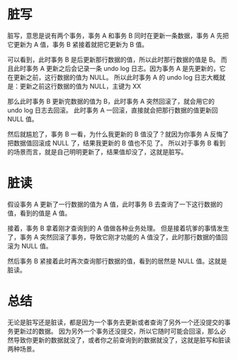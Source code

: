 # 脏写
脏写，意思是说有两个事务，事务 A 和事务 B 同时在更新一条数据，事务 A 先把它更新为 A 值，事务 B 紧接着就把它更新为 B 值。

可以看到，此时事务 B 是后更新那行数据的值，所以此时那行数据的值是 B。
而且此时事务 A 更新之后会记录一条 undo log 日志。因为事务 A 是先更新的，它在更新之前，这行数据的值为 NULL。
所以此时事务 A 的 undo log 日志大概就是：更新之前这行数据的值为 NULL，主键为 XX

那么此时事务 B 更新完数据的值为 B，此时事务 A 突然回滚了，就会用它的 undo log 日志去回滚。
此时事务 A 一回滚，直接就会把那行数据的值更新回 NULL 值。

然后就尴尬了，事务 B 一看，为什么我更新的 B 值没了？就因为你事务 A 反悔了把数据值回滚成 NULL 了，结果我更新的 B 值也不见 了。
所以对于事务 B 看到的场景而言，就是自己明明更新了，结果值却没了，这就是脏写。

# 脏读
假设事务 A 更新了一行数据的值为 A 值，此时事务 B 去查询了一下这行数据的值，看到的值是 A 值。

接着，事务 B 拿着刚才查询到的 A 值做各种业务处理。
但是接着坑爹的事情发生了，事务 A 突然回滚了事务，导致它刚才功能的 A 值没了，此时那行数据的值回滚为 NULL 值。

然后事务 B 紧接着此时再次查询那行数据的值，看到的居然是 NULL 值。这就是脏读。

# 总结
无论是脏写还是脏读，都是因为一个事务去更新或者查询了另外一个还没提交的事务更新过的数据。
因为另外一个事务还没提交，所以它随时可能会回滚，那么必然导致你更新的数据就没了，或者你之前查询到的数据就没了，这就是脏写和脏读两种场景。